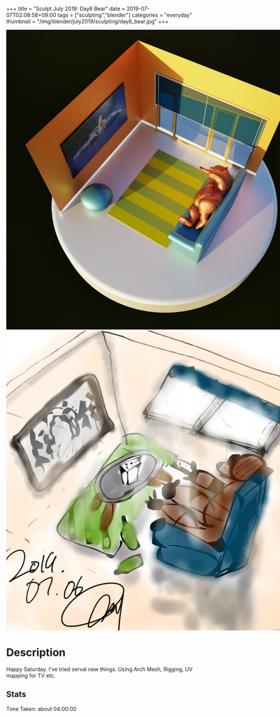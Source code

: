 +++
title = "Sculpt July 2019: Day6 Bear"
date = 2019-07-07T02:08:58+09:00
tags = ["sculpting","blender"]
categories = "everyday"
thumbnail = "/img/blender/july2019/sculpting/day6_bear.jpg"
+++

<div class="image">
<img src="/img/blender/july2019/sculpting/day6_bear.jpg" style="max-width: 800px;">
<img src="/img/blender/july2019/drawing/day6_bear_conceptArt.jpg" style="max-width: 800px;">
</div>

# Description

Happy Saturday. I've tried serval new things. Using Arch Mesh, Rigging, UV mapping for TV etc.

## Stats

Time Taken: about 04:00:00